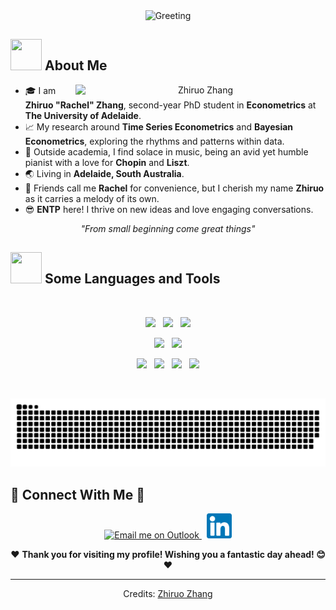 <div align="center">
  <img src="https://readme-typing-svg.herokuapp.com?font=Architects+Daughter&amp;color=%2338C2FF&amp;size=40&amp;center=true&amp;vCenter=true&amp;height=60&amp;width=600&amp;lines=Hello!+I'm+Zhiruo+Zhang+!;桃花流水窅然去，别有天地非人间" alt="Greeting">
</div>

<h2 id="-about-me"><img src="https://raw.githubusercontent.com/nixin72/nixin72/master/wave.gif" width="50px" height="50px"> About Me</h2>

<div align="center">
  <img src="https://i.pinimg.com/originals/df/1a/ff/df1aff8395678d11b99b575f0e3b19d5.gif" width="400" align="right" alt="Zhiruo Zhang">
</div>

- :mortar_board: I am **Zhiruo "Rachel" Zhang**, second-year PhD student in **Econometrics** at **The University of Adelaide**.
- :chart_with_upwards_trend: My research around **Time Series Econometrics** and **Bayesian Econometrics**, exploring the rhythms and patterns within data.
- :musical_keyboard: Outside academia, I find solace in music, being an avid yet humble pianist with a love for **Chopin** and **Liszt**.
- :earth_asia: Living in **Adelaide, South Australia**.
- :speech_balloon: Friends call me **Rachel** for convenience, but I cherish my name **Zhiruo** as it carries a melody of its own.
- :sunglasses: **ENTP** here! I thrive on new ideas and love engaging conversations.

<div align="center">
  <em>"From small beginning come great things"</em>
</div>

<h2 id="-some-languages-and-tools"><img src="https://media2.giphy.com/media/QssGEmpkyEOhBCb7e1/giphy.gif?cid=ecf05e47a0n3gi1bfqntqmob8g9aid1oyj2wr3ds3mg700bl&amp;rid=giphy.gif" width="50px" height="50px"> Some Languages and Tools</h2>
<br>
<p align="center">
  <img src="https://img.shields.io/badge/MATLAB-0076A8?style=for-the-badge&logo=mathworks&logoColor=white" height="25">
  &nbsp;
 <img src="https://img.shields.io/badge/R-276DC3?style=for-the-badge&logo=r&logoColor=white" height="25">
  &nbsp; 
  <img src="https://img.shields.io/badge/Stata-1F4E5F?style=for-the-badge&logo=stata&logoColor=white" height="25">  
  </p>
<p align="center">
<img src="https://img.shields.io/badge/Julia-9558B2?style=for-the-badge&logo=julia&logoColor=white" height="25">  
  &nbsp;
<img src="https://img.shields.io/badge/Python-3776AB?style=for-the-badge&amp;logo=python&amp;logoColor=white" height="25">

<p align="center">
    <img src="https://img.shields.io/badge/conda-342B029.svg?&amp;style=for-the-badge&amp;logo=anaconda&amp;logoColor=white" height="25">
&nbsp;
  <img src="https://img.shields.io/badge/sublime_text-%23575757.svg?&amp;style=for-the-badge&amp;logo=sublime-text&amp;logoColor=important" height="25">
&nbsp;
  <img src="https://img.shields.io/badge/Visual_Studio_Code-0078D4?style=for-the-badge&amp;logo=visual%20studio%20code&amp;logoColor=white" height="25">
&nbsp;
  <img src=" https://img.shields.io/badge/Git-Proficient-green?style=flat-square&logo=git" height="25">
 
</p>
<br>

![Snake animation](https://github.com/zzhrachel/zzhrachel/blob/output/github-contribution-grid-snake.svg)

<h2>🌟 Connect With Me 🌟</h2>
<p align="center">
  <a href="mailto:zhiruo.zhang@adelaide.edu.au">
    <img src="https://img.shields.io/badge/Microsoft_Outlook-0078D4?style=for-the-badge&logo=microsoft-outlook&logoColor=white" alt="Email me on Outlook">
  </a> &nbsp;
  <a href="https://www.linkedin.com/in/zhiruo-zhang-016b86179/" target="_blank">
    <img src="https://github.com/SatYu26/SatYu26/blob/master/Assets/Linkedin.svg" width="40px" alt="LinkedIn">
  </a>
</p>



<div align="center">
  ❤️ <b>Thank you for visiting my profile! Wishing you a fantastic day ahead! 😊</b> ❤️
</div>

---

<p align="center">Credits: <a href="https://github.com/zzhrachel">Zhiruo Zhang</a></p>

